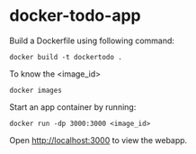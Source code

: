 # docker-todo-app

Build a Dockerfile using following command:

`docker build -t dockertodo . `

To know the <image_id> 

`docker images`

Start an app container by running:

`docker run -dp 3000:3000 <image_id>`

Open [http://localhost:3000](http://localhost:3000) to view the webapp.
